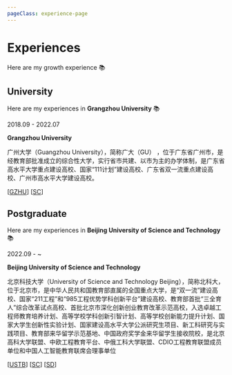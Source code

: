 ```yaml
---
pageClass: experience-page
---
```


# Experiences

Here are my growth experience :books:

## University

Here are my experiences in **Grangzhou University** :books:

<ExperienceCard image="/experiences/GZHU.jpg">

  2018.09 - 2022.07
  
  **Grangzhou University**
  
  广州大学（Guangzhou University），简称广大（GU）  ，位于广东省广州市，是经教育部批准成立的综合性大学，实行省市共建、以市为主的办学体制，是广东省高水平大学重点建设高校、国家“111计划”建设高校、广东省双一流重点建设高校、广州市高水平大学建设高校。
  
  [[GZHU](http://www.gzhu.edu.cn/)] [[SC](https://jsj.gzhu.edu.cn/)]

</ExperienceCard>

## Postgraduate

Here are my experiences in **Beijing University of Science and Technology** :books:

<ExperienceCard image="/experiences/USTB.png">

  2022.09 - ~

  **Beijing University of Science and Technology**
  
  北京科技大学（University of Science and Technology Beijing），简称北科大，位于北京市，是中华人民共和国教育部直属的全国重点大学，是“双一流”建设高校、国家“211工程”和“985工程优势学科创新平台”建设高校、教育部首批“三全育人”综合改革试点高校、首批北京市深化创新创业教育改革示范高校，入选卓越工程师教育培养计划、高等学校学科创新引智计划、高等学校创新能力提升计划、国家大学生创新性实验计划、国家建设高水平大学公派研究生项目、新工科研究与实践项目、教育部来华留学示范基地、中国政府奖学金来华留学生接收院校，是北京高科大学联盟、中欧工程教育平台、中俄工科大学联盟、CDIO工程教育联盟成员单位和中国人工智能教育联席会理事单位

  [[USTB](https://www.ustb.edu.cn/)] [[SC](http://scce.ustb.edu.cn/)] [[SD](https://sd.ustb.edu.cn/)] 

</ExperienceCard>

<style lang="stylus">

.projects-page
  background-color #fafbfc

</style>